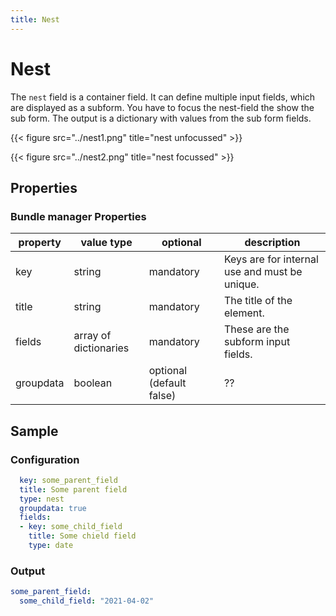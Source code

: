 ```yaml
---
title: Nest
---
```


# Nest


The `nest` field is a container field. It can define multiple input fields,
which are displayed as a subform. You have to focus the nest-field the show the
sub form. The output is a dictionary with values from
the sub form fields.

{{< figure src="../nest1.png" title="nest unfocussed" >}}

{{< figure src="../nest2.png" title="nest focussed" >}}

## Properties

### Bundle manager Properties

| property  | value type            | optional                 | description                                   |
|-----------|-----------------------|--------------------------|-----------------------------------------------|
| key       | string                | mandatory                | Keys are for internal use and must be unique. |
| title     | string                | mandatory                | The title of the element.                     |
| fields    | array of dictionaries | mandatory                | These are the subform input fields.           |
| groupdata | boolean               | optional (default false) | ??                                            |

## Sample

### Configuration

```yaml
  key: some_parent_field
  title: Some parent field
  type: nest
  groupdata: true
  fields:
  - key: some_child_field
    title: Some chield field
    type: date
```

### Output

```yaml
some_parent_field:
  some_child_field: "2021-04-02"
```
